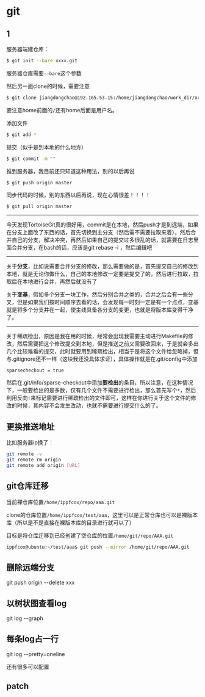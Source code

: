 # git

## 1

服务器端建仓库：

```bash
$ git init --bare xxxx.git
```

服务器仓库需要`--bare`这个参数

然后另一面clone的时候，需要注意

```bash
$ git clone jiangdongchao@192.165.53.15:/home/jiangdongchao/work_dir/xxxx.git
```

要注意home前面的`/`还有home后面是用户名。

添加文件

```bash
$ git add *
```

提交（似乎是到本地的什么地方）

```bash
$ git commit -m ""
```

推到服务器，我目前还只知道这种用法，别的以后再说

```bash
$ git push origin master
```

同步代码的时候，别的东西以后再说，现在心情很差！！！！

```bash
$ git pull origin master
```

---

今天发现TortoiseGit真的很好用，commit是在本地，然后push才是到远端，如果在分支上面改了东西的话，首先切换到主分支（然后需不需要拉取来着），然后合并自己的分支，解决冲突，再然后如果自己的提交过多很乱的话，就需要在日志里面合并分支，在bash的话，应该是git rebase -i ，然后编辑吧

---

关于**分支**，比如说需要合并分支的修改，那么需要做的是，首先提交自己的修改到本地，就是无论你做什么，自己的本地修改一定要是提交了的，然后进行拉取，拉取后在本地进行合并，再然后就没有了

关于**变基**，假如多个分支一块工作，然后分别合并之类的，合并之后会有一些分叉，但是如果我们按时间顺序去看的话，会发现每一时刻一定是有一个点点，变基就是将多个分支并在一起，使主线具备各分支的变更，也就是将版本库变得干净了。

---

关于稀疏检出，原因是我在用的时候，经常会出现我需要主动进行Makefile的修改，然后需要把这个修改提交到本地，但是推送之前又需要改回来，于是就会多出几个比较难看的提交，此时就要用到稀疏检出，相当于是将这个文件给忽略掉，但与.gitignore还不一样（这块我还没具体求证），具体操作就是在.git/config中添加

```
sparsecheckout = true
```

然后在.git/info/sparse-checkout中添加**要检出**的条目，所以注意，在这种情况下，一般要检出的是多数，仅有几个文件不需要进行检出，那么首先写个`*`，然后利用反向`!`来标记需要进行稀疏检出的文件即可，这样在你进行关于这个文件的修改的时候，其内容不会发生改动，也就不需要进行提交什么的了。

## 更换推送地址

比如服务器ip换了：

```bash
git remote -v
git remote rm origin
git remote add origin [URL]
```

## git仓库迁移

当前裸仓库位置`/home/ippfcox/repo/aaa.git`

clone的仓库位置`/home/ippfcox/test/aaa`，这里可以是正常仓库也可以是裸版本库（所以是不是直接在裸版本库的目录进行就可以了）

目标是将仓库迁移到已经创建了空仓库的位置`/home/git/repo/AAA.git`

```bash
ippfcox@ubuntu:~/test/aaa$ git push --mirror /home/git/repo/AAA.git
```

## 删除远端分支

git push origin --delete xxx

## 以树状图查看log

git log --graph

## 每条log占一行

git log --pretty=oneline

还有很多可以配置

## patch


